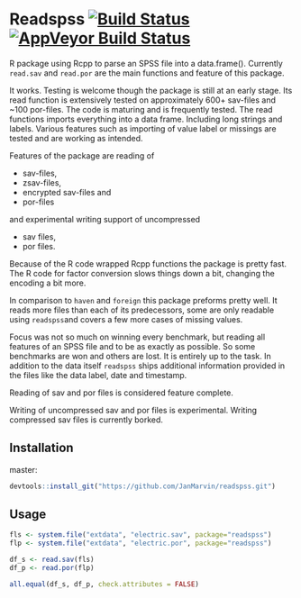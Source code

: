 # Readspss [![Build Status](https://travis-ci.org/JanMarvin/readspss.svg?branch=master)](https://travis-ci.org/JanMarvin/readspss) [![AppVeyor Build Status](https://ci.appveyor.com/api/projects/status/github/JanMarvin/readspss?branch=master&svg=true)](https://ci.appveyor.com/project/JanMarvin/readspss)

R package using Rcpp to parse an SPSS file into a data.frame(). Currently 
`read.sav` and `read.por` are the main functions and feature of this package.

It works. Testing is welcome though the package is still at an early stage. Its
read function is extensively tested on approximately 600+ sav-files and ~100
por-files. The code is maturing and is frequently tested. The read functions
imports everything into a data frame. Including long strings and labels. Various
features such as importing of value label or missings are tested and are working
as intended.

Features of the package are reading of

* sav-files,
* zsav-files,
* encrypted sav-files and
* por-files

and experimental writing support of uncompressed

* sav files,
* por files.

Because of the R code wrapped Rcpp functions the package is pretty fast. The 
R code for factor conversion slows things down a bit, changing the encoding a
bit more.

In comparison to `haven` and `foreign` this package preforms pretty well. It
reads more files than each of its predecessors, some are only readable using
`readspss`and covers a few more cases of missing values.

Focus was not so much on winning every benchmark, but reading all features of
an SPSS file and to be as exactly as possible. So some benchmarks are
won and others are lost. It is entirely up to the task. In addition to the data
itself `readspss` ships additional information provided in the files like the
data label, date and timestamp.

Reading of sav and por files is considered feature complete.

Writing of uncompressed sav and por files is experimental. Writing compressed
sav files is currently borked.

## Installation

master:
```R
devtools::install_git("https://github.com/JanMarvin/readspss.git")
```

## Usage

```R
fls <- system.file("extdata", "electric.sav", package="readspss")
flp <- system.file("extdata", "electric.por", package="readspss")

df_s <- read.sav(fls)
df_p <- read.por(flp)

all.equal(df_s, df_p, check.attributes = FALSE)
```

